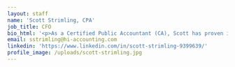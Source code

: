 ```yaml
---
layout: staff
name: 'Scott Strimling, CPA'
job_title: CFO
bio_html: '<p>As a Certified Public Accountant (CA), Scott has proven is adept quality in streamlining financial process, enhancing productivity levels, and introducing process improvements. Coming to The Hawaii Group from the digital courseware company, Toolwire Inc., Scott provided leadership to the finance organization and management team in all aspects of accounting, cash management, financial planning and analysis, and budgeting. Scott received his BS in Business Administration, Finance emphasis from the University of Southern California.</p>'
email: sstrimling@hi-accounting.com
linkedin: 'https://www.linkedin.com/in/scott-strimling-9399639/'
profile_image: /uploads/scott-strimling.jpg
---
```



